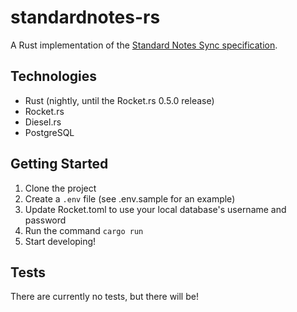 # standardnotes-rs

A Rust implementation of the [Standard Notes Sync specification](https://docs.standardnotes.org/specification/sync/).

## Technologies
* Rust (nightly, until the Rocket.rs 0.5.0 release)
* Rocket.rs
* Diesel.rs
* PostgreSQL

## Getting Started
1. Clone the project
2. Create a `.env` file (see .env.sample for an example)
3. Update Rocket.toml to use your local database's username and password
3. Run the command `cargo run`
3. Start developing!

## Tests
There are currently no tests, but there will be!
